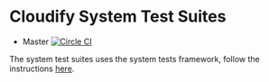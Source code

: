 Cloudify System Test Suites
===========================

* Master [![Circle CI](https://circleci.com/gh/cloudify-cosmo/cloudify-system-test-suites/tree/master.svg?&style=shield)](https://circleci.com/gh/cloudify-cosmo/cloudify-system-test-suites/tree/master)

The system test suites uses the system tests framework, follow the instructions [here](https://github.com/cloudify-cosmo/cloudify-system-tests/blob/master/README.md).
